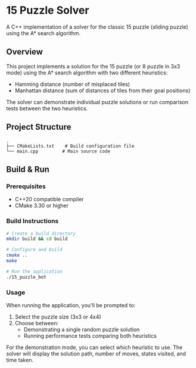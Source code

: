 # 15 Puzzle Solver

A C++ implementation of a solver for the classic 15 puzzle (sliding puzzle) using the A* search algorithm.

## Overview

This project implements a solution for the 15 puzzle (or 8 puzzle in 3x3 mode) using the A* search algorithm with two different heuristics:
- Hamming distance (number of misplaced tiles)
- Manhattan distance (sum of distances of tiles from their goal positions)

The solver can demonstrate individual puzzle solutions or run comparison tests between the two heuristics.

## Project Structure

```
.
├── CMakeLists.txt    # Build configuration file
└── main.cpp         # Main source code
```

## Build & Run

### Prerequisites
- C++20 compatible compiler
- CMake 3.30 or higher

### Build Instructions

```bash
# Create a build directory
mkdir build && cd build

# Configure and build
cmake ..
make

# Run the application
./15_puzzle_bot
```

### Usage

When running the application, you'll be prompted to:
1. Select the puzzle size (3x3 or 4x4)
2. Choose between:
    - Demonstrating a single random puzzle solution
    - Running performance tests comparing both heuristics

For the demonstration mode, you can select which heuristic to use. The solver will display the solution path, number of moves, states visited, and time taken.